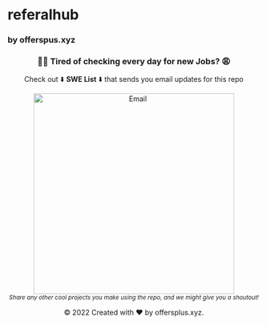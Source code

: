 <h1>referalhub</h1> <h3>by offerspus.xyz</h3>


<div align="center">
	<h3>😮‍💨 Tired of checking every day for new Jobs? 😩</h3>
	<p>
			Check out ⬇️ <strong>SWE List</strong> ⬇️ that sends you email updates for this repo 
			<br>
			<div>
			<a href="https://swelist.com">
          <img src="https://i.imgur.com/n8ZX4tt.png" width="400" alt="Email">
        </a>
			</div>
		<sub><i>Share any other cool projects you make using the repo, and we might give you a shoutout!</i></sub>
	</p>
</div>


<div align="center">
                        <p> © 2022 <span class="text-muted"> Created with ❤️ by offersplus.xyz.</span></p>
<div>

</div>
